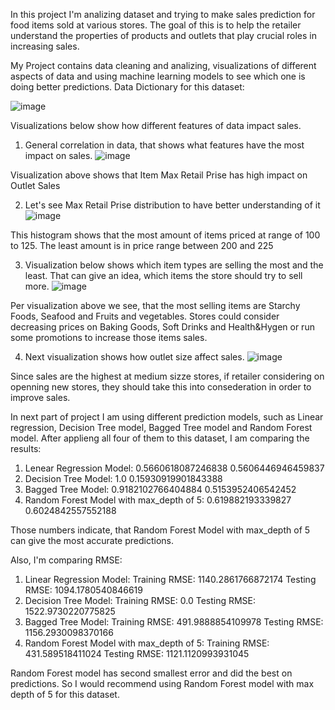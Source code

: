 In this project I'm analizing dataset and trying to make sales prediction for food items sold at various stores. The goal of this is to help the retailer understand the properties of products and outlets that play crucial roles in increasing sales.

My Project contains data cleaning and analizing, visualizations of different aspects of data and using machine learning models to see which one is doing better predictions. 
Data Dictionary for this dataset:

![image](https://user-images.githubusercontent.com/66798944/136724798-a5d3cfdb-b86e-44a4-9832-be368da562a6.png)
	
 Visualizations below show how different features of data impact sales.

1. General correlation in data, that shows what features have the most impact on sales.
![image](https://user-images.githubusercontent.com/66798944/136725365-b9fbd7d1-bf30-4930-b1e9-795dd5e46fc3.png)

 Visualization above shows that Item Max Retail Prise has high impact on Outlet Sales

2. Let's see Max Retail Prise distribution to have better understanding of it
![image](https://user-images.githubusercontent.com/66798944/136725494-81020329-676c-408d-94bd-b000431b99ad.png)

 This histogram shows that the most amount of items priced at range of 100 to 125. The least amount is in price range between 200 and 225

3. Visualization below shows which item types are selling the most and the least. That can give an idea, which items the store should try to sell more.
![image](https://user-images.githubusercontent.com/66798944/136725958-b4144a02-05bf-4fff-991c-5114f4a4d986.png)

 Per visualization above we see, that the most selling items are Starchy Foods, Seafood and Fruits and vegetables. Stores could consider decreasing prices on Baking Goods, Soft Drinks and Health&Hygen or run some promotions to increase those items sales.

4. Next visualization shows how outlet size affect sales.
![image](https://user-images.githubusercontent.com/66798944/136726422-6be8583c-fab7-4dc4-89b1-c41015ec9cdd.png)

 Since sales are the highest at medium sizze stores, if retailer considering on openning new stores, they should take this into consederation in order to improve sales.

In next part of project I am using different prediction models, such as Linear regression, Decision Tree model, Bagged Tree model and Random Forest model. 
After applieng all four of them to this dataset, I am comparing the results:

1. Lenear Regression Model:
0.5660618087246838
0.5606446946459837
2. Decision Tree Model:
1.0
0.15930919901843388
3. Bagged Tree Model:
0.9182102766404884
0.5153952406542452
4. Random Forest Model with max_depth of 5:
0.619882193339827
0.6024842557552188

Those numbers indicate, that Random Forest Model with max_depth of 5 can give the most accurate predictions. 

Also, I'm comparing RMSE:

1. Linear Regression Model:
Training RMSE: 1140.2861766872174
Testing RMSE: 1094.1780540846619
2. Decision Tree Model:
Training RMSE: 0.0
Testing RMSE: 1522.9730220775825
3. Bagged Tree Model:
Training RMSE: 491.9888854109978
Testing RMSE: 1156.2930098370166
4. Random Forest Model with max_depth of 5:
Training RMSE: 431.589518411024
Testing RMSE: 1121.1120993931045

Random Forest model has second smallest error and did the best on predictions. So I would recommend using Random Forest model with max depth of 5 for this dataset.
